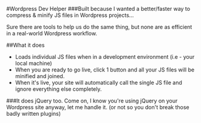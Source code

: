 #Wordpress Dev Helper
###Built because I wanted a better/faster way to compress & minify JS files in Wordpress projects...

Sure there are tools to help us do the same thing, but none are as efficient in a real-world Wordpress workflow.

##What it does
- Loads individual JS files when in a development environment (i.e - your local machine)
- When you are ready to go live, click 1 button and all your JS files will be minified and joined.
- When it's live, your site will automatically call the single JS file and ignore everything else completely.

###It does jQuery too.
Come on, I know you're using jQuery on your Wordpress site anyway, let me handle it. (or not so you don't break those badly written plugins)